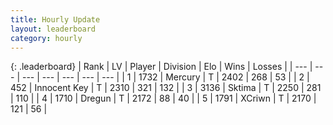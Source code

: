 ```yaml
---
title: Hourly Update
layout: leaderboard
category: hourly
---
```


{: .leaderboard}
| Rank | LV | Player | Division | Elo | Wins | Losses |
| --- | --- | --- | --- | --- | --- | --- |
| <span data-change="0">1</span> | 1732 | <span title="ID: 692745">Mercury</span> | T | <span data-change="0">2402</span> | <span data-change="0">268</span> | <span data-change="0">53</span> |
| <span data-change="0">2</span> | 452 | <span title="ID: 773025">Innocent Key</span> | T | <span data-change="-14">2310</span> | <span data-change="1">321</span> | <span data-change="1">132</span> |
| <span data-change="0">3</span> | 3136 | <span title="ID: 353063">Sktima</span> | T | <span data-change="5">2250</span> | <span data-change="1">281</span> | <span data-change="0">110</span> |
| <span data-change="0">4</span> | 1710 | <span title="ID: 337810">Dregun</span> | T | <span data-change="0">2172</span> | <span data-change="0">88</span> | <span data-change="0">40</span> |
| <span data-change="0">5</span> | 1791 | <span title="ID: 448883">XCriwn</span> | T | <span data-change="0">2170</span> | <span data-change="0">121</span> | <span data-change="0">56</span> |
